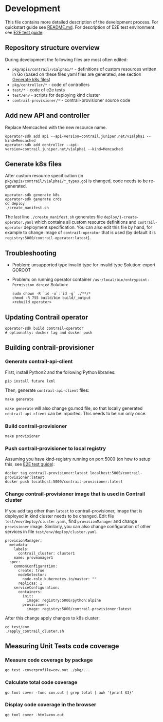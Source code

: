 # Development


This file contains more detailed description of the development process. For quickstart guide see [README.md](README.md). For description of E2E test environment see [E2E test guide](test/env/README.md).

## Repository structure overview
During development the following files are most often edited:  
* `pkg/apis/contrail/v1alpha1/*` - definitions of custom resources written in Go (based on these files yaml files are generated, see section  [Generate k8s files](#generate-k8s-files))
* `pkg/controller/*` - code of controllers
* `test/*` - code of e2e tests
* `test/env` - scripts for deploying kind cluster
* `contrail-provisioner/*` - contrail-provisioner source code



## Add new API and controller
Replace Memcached with the new resource name.

    operator-sdk add api --api-version=contrail.juniper.net/v1alpha1 --kind=Memcached
    operator-sdk add controller --api-version=contrail.juniper.net/v1alpha1 --kind=Memcached


## Generate k8s files
After custom resource specification (in `pkg/apis/contrail/v1alpha1/*_types.go`) is changed, code needs to be re-generated.

    operator-sdk generate k8s
    operator-sdk generate crds
    cd deploy
    ./create_manifest.sh

The last line `./create_manifest.sh` generates file `deploy/1-create-operator.yaml` which contains all custom resource definitions and `contrail-operator` deployment specification. You can also edit this file by hand, for example to change image of `contrail-operator` that is used (by default it is `registry:5000/contrail-operator:latest`).

## Troubleshooting

* Problem: unsupported type invalid type for invalid type
  Solution: export GOROOT
* Problem: on running operator container `/usr/local/bin/entrypoint: Permission denied`
  Solution:

      sudo chown -R `id -u`:`id -g` ./**/*
      chmod -R 755 build/bin build/_output
      <rebuild operator>


## Updating Contrail operator
    operator-sdk build contrail-operator
    # optionally: docker tag and docker push

## Building contrail-provisioner

### Generate contrail-api-client
First, install Python2 and the following Python libraries:

    pip install future lxml

Then, generate `contrail-api-client` files:

    make generate

`make generate` will also change go.mod file, so that locally generated `contrail-api-client` can be imported. This needs to be run only once.

### Build contrail-provisioner

    make provisioner

### Push contrail-provisioner to local registry
Assuming you have kind-registry running on port 5000 (on how to setup this, see
[E2E test guide](test/env/README.md)):

    docker tag contrail-provisioner:latest localhost:5000/contrail-provisioner:latest
    docker push localhost:5000/contrail-provisioner:latest


### Change contrail-provisioner image that is used in Contrail cluster
If you add tag other than `latest` to contrail-provisioner, image that is deployed in kind cluster needs to be changed. Edit file `test/env/deploy/cluster.yaml`, find `provisionManager` and change `provisioner` image. Similarly, you can also change configuration of other services in file `test/env/deploy/cluster.yaml`.

    provisionManager:
      metadata:
        labels:
          contrail_cluster: cluster1
        name: provmanager1
      spec:
        commonConfiguration:
          create: true
          nodeSelector:
            node-role.kubernetes.io/master: ""
          replicas: 1
        serviceConfiguration:
          containers:
            init:
              image: registry:5000/python:alpine
            provisioner:
              image: registry:5000/contrail-provisioner:latest

After this change apply changes to k8s cluster:

    cd test/env
    ./apply_contrail_cluster.sh

## Measuring Unit Tests code coverage

### Measure code coverage by package

    go test -coverprofile=cov.out ./pkg/...

### Calculate total code coverage 

    go tool cover -func cov.out | grep total | awk '{print $3}'

### Display code coverage in the browser

    go tool cover -html=cov.out

